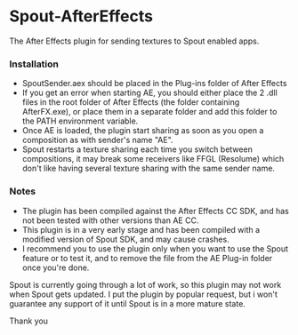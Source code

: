 Spout-AfterEffects
==================

The After Effects plugin for sending textures to Spout enabled apps.

### Installation
- SpoutSender.aex should be placed in the Plug-ins folder of After Effects
- If you get an error when starting AE, you should either place the 2 .dll files in the root folder of After Effects (the folder containing AfterFX.exe), or place them in a separate folder and add this folder to the PATH environment variable.
- Once AE is loaded, the plugin start sharing as soon as you open a composition as with sender's name "AE". 
- Spout restarts a texture sharing each time you switch between compositions, it may break some receivers like FFGL (Resolume) which don't like having several texture sharing with the same sender name.

### Notes
- The plugin has been compiled against the After Effects CC SDK, and has not been tested with other versions than AE CC.
- This plugin is in a very early stage and has been compiled with a modified version of Spout SDK, and may cause crashes.
- I recommend you to use the plugin only when you want to use the Spout feature or to test it, and to remove the file from the AE Plug-in folder once you're done.

Spout is currently going through a lot of work, so this plugin may not work when Spout gets updated.
I put the plugin by popular request, but i won't guarantee any support of it until Spout is in a more mature state.

Thank you
